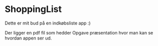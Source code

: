 # ShoppingList

Dette er mit bud på en indkøbsliste app :)

Der ligger en pdf fil som hedder Opgave præsentation hvor man kan se hvordan appen ser ud.
